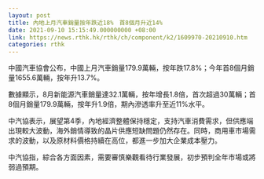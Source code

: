 ```yaml
---
layout: post
title: 內地上月汽車銷量按年跌近18%　首8個月升近14%
date: 2021-09-10 15:15:49.000000000 +08:00
link: https://news.rthk.hk/rthk/ch/component/k2/1609970-20210910.htm
categories: rthk
---
```


中國汽車協會公布，中國上月汽車銷量179.9萬輛，按年跌17.8%；今年首8個月銷量1655.6萬輛，按年升13.7%。

數據顯示，8月新能源汽車銷量達32.1萬輛，按年增長1.8倍，首次超過30萬輛；首8個月銷量179.9萬輛，按年升1.9倍，期內滲透率升至近11%水平。

中汽協表示，展望第4季，內地經濟整體保持穩定，支持汽車消費需求，但供應端出現較大波動，海外銷情導致的晶片供應短缺問題仍然存在。同時，商用車市場需求的波動，以及原材料價格持續在高位，都進一步加大企業成本壓力。

中汽協指，綜合各方面因素，需要審慎樂觀看待行業發展，初步預判全年市場或將弱過預期。
